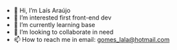 - 👋 Hi, I’m Laís Araújo
- 👀 I’m interested first front-end dev
- 🌱 I’m currently learning base 
- 💞️ I’m looking to collaborate in need
- 📫 How to reach me in email: gomes_lala@hotmail.com

<!---
alookabb/alookabb is a ✨ special ✨ repository because its `README.md` (this file) appears on your GitHub profile.
You can click the Preview link to take a look at your changes.
--->
